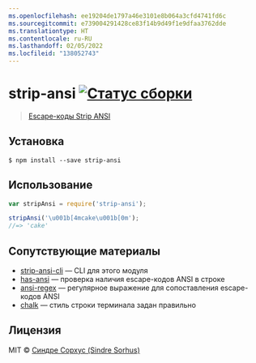 ```yaml
---
ms.openlocfilehash: ee19204de1797a46e3101e8b064a3cfd4741fd6c
ms.sourcegitcommit: e739004291428ce83f14b9d49f1e9dfaa3762dde
ms.translationtype: HT
ms.contentlocale: ru-RU
ms.lasthandoff: 02/05/2022
ms.locfileid: "138052743"
---
```

# <a name="strip-ansi-build-statushttpstravis-ciorgchalkstrip-ansi"></a>strip-ansi [![Статус сборки](https://travis-ci.org/chalk/strip-ansi.svg?branch=master)](https://travis-ci.org/chalk/strip-ansi)

> [Escape-коды Strip ANSI](http://en.wikipedia.org/wiki/ANSI_escape_code)


## <a name="install"></a>Установка

```
$ npm install --save strip-ansi
```


## <a name="usage"></a>Использование

```js
var stripAnsi = require('strip-ansi');

stripAnsi('\u001b[4mcake\u001b[0m');
//=> 'cake'
```


## <a name="related"></a>Сопутствующие материалы

- [strip-ansi-cli](https://github.com/chalk/strip-ansi-cli) — CLI для этого модуля
- [has-ansi](https://github.com/chalk/has-ansi) — проверка наличия escape-кодов ANSI в строке
- [ansi-regex](https://github.com/chalk/ansi-regex) — регулярное выражение для сопоставления escape-кодов ANSI
- [chalk](https://github.com/chalk/chalk) — стиль строки терминала задан правильно


## <a name="license"></a>Лицензия

MIT © [Синдре Сорхус (Sindre Sorhus)](http://sindresorhus.com)
